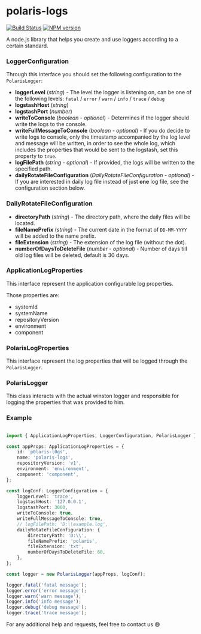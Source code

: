 # polaris-logs
[![Build Status](https://travis-ci.com/Enigmatis/polaris-logs.svg?branch=develop)](https://travis-ci.com/Enigmatis/polaris-logs)
[![NPM version](https://img.shields.io/npm/v/@enigmatis/polaris-logs.svg?style=flat-square)](https://www.npmjs.com/package/@enigmatis/polaris-logs)

A node.js library that helps you create and use loggers according to a certain standard.

### LoggerConfiguration
Through this interface you should set the following configuration to the ``PolarisLogger``:

+ **loggerLevel** (*string*) - The level the logger is listening on, can be one of the following levels: ``fatal`` / 
``error`` / ``warn`` / ``info`` / ``trace`` / ``debug``
+ **logstashHost** (*string*)
+ **logstashPort** (*number*)
+ **writeToConsole** (*boolean - optional*) - Determines if the logger should write the logs to the console.
+ **writeFullMessageToConsole** (*boolean - optional*) - If you do decide to write logs to console, only the timestamp 
accompanied by the log level and message will be written, in order to see the whole log, which includes the properties 
that would be sent to the logstash, set this property to ``true``.
+ **logFilePath** (*string - optional*) - If provided, the logs will be written to the specified path.
+ **dailyRotateFileConfiguration** (*DailyRotateFileConfiguration - optional*) - If you are interested in daily log file
instead of just **one** log file, see the configuration section below.

### DailyRotateFileConfiguration
+ **directoryPath** (*string*) - The directory path, where the daily files will be located.
+ **fileNamePrefix** (*string*) - The current date in the format of ``DD-MM-YYYY`` will be added to the name prefix.
+ **fileExtension** (*string*) - The extension of the log file (without the dot).
+ **numberOfDaysToDeleteFile** (*number - optional*) - Number of days till old log files will be deleted, default is 30
days.

### ApplicationLogProperties
This interface represent the application configurable log properties.

Those properties are:
 + systemId
 + systemName
 + repositoryVersion
 + environment
 + component

### PolarisLogProperties
This interface represent the log properties that will be logged through the ``PolarisLogger``.

### PolarisLogger
This class interacts with the actual winston logger and responsible for logging the properties that was provided to him.

### Example

```TypeScript

import { ApplicationLogProperties, LoggerConfiguration, PolarisLogger } from '@enigmatis/polaris-logs';

const appProps: ApplicationLogProperties = {
    id: 'p0laris-l0gs',
    name: 'polaris-logs',
    repositoryVersion: 'v1',
    environment: 'environment',
    component: 'component',
};

const logConf: LoggerConfiguration = {
    loggerLevel: 'trace',
    logstashHost: '127.0.0.1',
    logstashPort: 3000,
    writeToConsole: true,
    writeFullMessageToConsole: true,
    // logFilePath: 'D:\\example.log',
    dailyRotateFileConfiguration: {
        directoryPath: 'D:\\',
        fileNamePrefix: 'polaris',
        fileExtension: 'txt',
        numberOfDaysToDeleteFile: 60,
    },
};

const logger = new PolarisLogger(appProps, logConf);

logger.fatal('fatal message');
logger.error('error message');
logger.warn('warn message');
logger.info('info message');
logger.debug('debug message');
logger.trace('trace message');

```

For any additional help and requests, feel free to contact us :smile:
